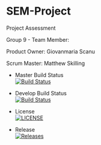 # SEM-Project
Project Assessment

Group 9 - Team Member:

Product Owner: Giovanmaria Scanu

Scrum Master: Matthew Skilling

- Master Build Status  
  [![Build Status](https://travis-ci.com/KaitlinCarlon/SEM-Project.svg?branch=master)](https://travis-ci.com/KaitlinCarlon/SEM-Project)


- Develop Build Status   
  [![Build Status](https://travis-ci.com/KaitlinCarlon/SEM-Project.svg?branch=develop)](https://travis-ci.com/KaitlinCarlon/SEM-Project)
  

- License  
  [![LICENSE](https://img.shields.io/github/license/KaitlinCarlon/SEM-Project.svg?style=flat-square)](https://github.com/KaitlinCarlon/SEM-Project/blob/master/LICENSE)
  

- Release  
  [![Releases](https://img.shields.io/github/release/KaitlinCarlon/SEM-Project/all.svg?style=flat-square)](https://github.com/KaitlinCarlon/SEM-Project/releases)
  

